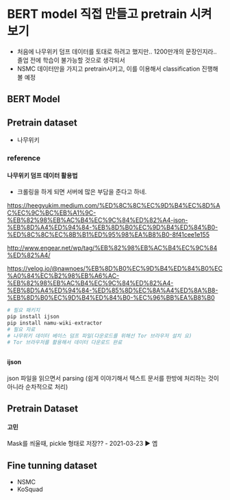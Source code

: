 # BERT model 직접 만들고 pretrain 시켜보기
- 처음에 나무위키 덤프 데이터를 토대로 하려고 했지만.. 1200만개의 문장인지라.. 졸업 전에 학습이 불가능할 것으로 생각되서
- NSMC 데이터만을 가지고 pretrain시키고, 이를 이용해서 classification 진행해볼 예정


## BERT Model

## Pretrain dataset

- 나무위키

### reference

#### 나무위키 덤프 데이터 활용법

- 크롤링을 하게 되면 서버에 많은 부담을 준다고 하네.

https://heegyukim.medium.com/%ED%8C%8C%EC%9D%B4%EC%8D%AC%EC%9C%BC%EB%A1%9C-%EB%82%98%EB%AC%B4%EC%9C%84%ED%82%A4-json-%EB%8D%A4%ED%94%84-%EB%8D%B0%EC%9D%B4%ED%84%B0-%ED%8C%8C%EC%8B%B1%ED%95%98%EA%B8%B0-8f41cee1e155

http://www.engear.net/wp/tag/%EB%82%98%EB%AC%B4%EC%9C%84%ED%82%A4/

https://velog.io/@nawnoes/%EB%8D%B0%EC%9D%B4%ED%84%B0%EC%A0%84%EC%B2%98%EB%A6%AC-%EB%82%98%EB%AC%B4%EC%9C%84%ED%82%A4-%EB%8D%A4%ED%94%84-%ED%85%8D%EC%8A%A4%ED%8A%B8-%EB%8D%B0%EC%9D%B4%ED%84%B0-%EC%96%BB%EA%B8%B0



```python
# 필요 패키지
pip install ijson
pip install namu-wiki-extractor
# 필요 자료
# 나무위키 데이터 베이스 덤프 파일(다운로드를 위해선 Tor 브라우저 설치 요)
# Tor 브라우저를 활용해서 데이터 다운로드 완료
```

## 

#### ijson

json 파일을 읽으면서 parsing (쉽게 이야기해서 텍스트 문서를 한방에 처리하는 것이 아니라 순차적으로 처리)

## Pretrain Dataset

#### 고민

Mask를 씌울때, pickle 형태로 저장?? - 2021-03-23 ▶️ 옙





## Fine tunning dataset

- NSMC
- KoSquad
